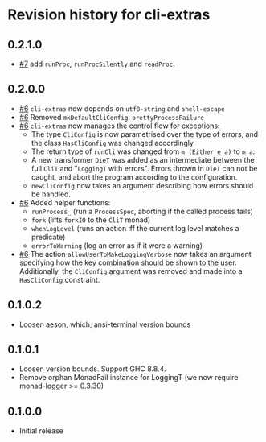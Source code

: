 # Revision history for cli-extras

## 0.2.1.0

* [#7](https://github.com/obsidiansystems/cli-extras/pull/7) add `runProc`, `runProcSilently` and `readProc`.

## 0.2.0.0

* [#6](https://github.com/obsidiansystems/cli-extras/pull/6) `cli-extras` now depends on `utf8-string` and `shell-escape`
* [#6](https://github.com/obsidiansystems/cli-extras/pull/6) Removed `mkDefaultCliConfig`, `prettyProcessFailure`
* [#6](https://github.com/obsidiansystems/cli-extras/pull/6) `cli-extras` now manages the control flow for exceptions:
  + The type `CliConfig` is now parametrised over the type of errors, and the class `HasCliConfig` was changed accordingly
  + The return type of `runCli` was changed from `m (Either e a)` to `m a`.
  + A new transformer `DieT` was added as an intermediate between the full `CliT` and "`LoggingT` with errors". Errors thrown in `DieT` can not be caught, and abort the program according to the configuration.
  * `newCliConfig` now takes an argument describing how errors should be handled.
* [#6](https://github.com/obsidiansystems/cli-extras/pull/6) Added helper functions:
  + `runProcess_` (run a `ProcessSpec`, aborting if the called process fails)
  + `fork` (lifts `forkIO` to the `CliT` monad)
  + `whenLogLevel` (runs an action iff the current log level matches a predicate)
  + `errorToWarning` (log an error as if it were a warning)
* [#6](https://github.com/obsidiansystems/cli-extras/pull/6) The action `allowUserToMakeLoggingVerbose` now takes an argument specifying how the key combination should be shown to the user. Additionally, the `CliConfig` argument was removed and made into a `HasCliConfig` constraint.

## 0.1.0.2

* Loosen aeson, which, ansi-terminal version bounds

## 0.1.0.1

* Loosen version bounds. Support GHC 8.8.4.
* Remove orphan MonadFail instance for LoggingT (we now require monad-logger >= 0.3.30)

## 0.1.0.0
* Initial release
